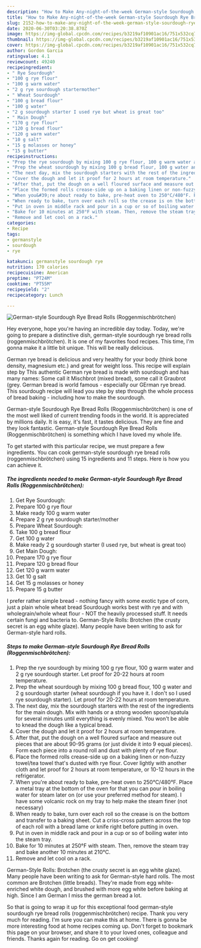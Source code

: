 ```yaml
---
description: "How to Make Any-night-of-the-week German-style Sourdough Rye Bread Rolls (Roggenmischbrötchen)"
title: "How to Make Any-night-of-the-week German-style Sourdough Rye Bread Rolls (Roggenmischbrötchen)"
slug: 2152-how-to-make-any-night-of-the-week-german-style-sourdough-rye-bread-rolls-roggenmischbrotchen
date: 2020-06-30T03:20:38.870Z
image: https://img-global.cpcdn.com/recipes/b3219af10901ac16/751x532cq70/german-style-sourdough-rye-bread-rolls-roggenmischbrotchen-recipe-main-photo.jpg
thumbnail: https://img-global.cpcdn.com/recipes/b3219af10901ac16/751x532cq70/german-style-sourdough-rye-bread-rolls-roggenmischbrotchen-recipe-main-photo.jpg
cover: https://img-global.cpcdn.com/recipes/b3219af10901ac16/751x532cq70/german-style-sourdough-rye-bread-rolls-roggenmischbrotchen-recipe-main-photo.jpg
author: Gordon Garcia
ratingvalue: 4.1
reviewcount: 49240
recipeingredient:
- " Rye Sourdough"
- "100 g rye flour"
- "100 g warm water"
- "2 g rye sourdough startermother"
- " Wheat Sourdough"
- "100 g bread flour"
- "100 g water"
- "2 g sourdough starter I used rye but wheat is great too"
- " Main Dough"
- "170 g rye flour"
- "120 g bread flour"
- "120 g warm water"
- "10 g salt"
- "15 g molasses or honey"
- "15 g butter"
recipeinstructions:
- "Prep the rye sourdough by mixing 100 g rye flour, 100 g warm water and 2 g rye sourdough starter. Let proof for 20-22 hours at room temperature."
- "Prep the wheat sourdough by mixing 100 g bread flour, 100 g water and 2 g sourdough starter (wheat sourdough if you have it. I don&#39;t so I used rye sourdough starter). Let proof for 20-22 hours at room temperature."
- "The next day, mix the sourdough starters with the rest of the ingredients for the main dough.  Mix with hands or a strong wooden spoon/spatula for several minutes until everything is evenly mixed. You won&#39;t be able to knead the dough like a typical bread."
- "Cover the dough and let it proof for 2 hours at room temperature."
- "After that, put the dough on a well floured surface and measure out pieces that are about 90-95 grams (or just divide it into 9 equal pieces). Form each piece into a round roll and dust with plenty of rye flour."
- "Place the formed rolls crease-side up on a baking linen or non-fuzzy towel/tea towel that&#39;s dusted with rye flour. Cover lightly with another cloth and let proof for 2 hours at room temperature, or 10-12 hours in the refrigerator."
- "When you&#39;re about ready to bake, pre-heat oven to 250°C/480°F. Place a metal tray at the bottom of the oven for that you can pour in boiling water for steam later on (or use your preferred method for steam). I have some volcanic rock on my tray to help make the steam finer (not necessary)"
- "When ready to bake, turn over each roll so the crease is on the bottom and transfer to a baking sheet. Cut a criss-cross pattern across the top of each roll with a bread lame or knife  right before putting in oven."
- "Put in oven in middle rack and pour in a cup or so of boiling water into the steam tray."
- "Bake for 10 minutes at 250°F with steam. Then, remove the steam tray and bake another 10 minutes at 210°C."
- "Remove and let cool on a rack."
categories:
- Recipe
tags:
- germanstyle
- sourdough
- rye

katakunci: germanstyle sourdough rye 
nutrition: 170 calories
recipecuisine: American
preptime: "PT24M"
cooktime: "PT55M"
recipeyield: "2"
recipecategory: Lunch

---
```



![German-style Sourdough Rye Bread Rolls (Roggenmischbrötchen)](https://img-global.cpcdn.com/recipes/b3219af10901ac16/751x532cq70/german-style-sourdough-rye-bread-rolls-roggenmischbrotchen-recipe-main-photo.jpg)

Hey everyone, hope you're having an incredible day today. Today, we're going to prepare a distinctive dish, german-style sourdough rye bread rolls (roggenmischbrötchen). It is one of my favorites food recipes. This time, I'm gonna make it a little bit unique. This will be really delicious.

German rye bread is delicious and very healthy for your body (think bone density, magnesium etc.) and great for weight loss. This recipe will explain step by This authentic German rye bread is made with sourdough and has many names: Some call it Mischbrot (mixed bread), some call it Graubrot (grey. German bread is world famous - especially our GErman rye bread. This sourdough recipe will lead you step by step through the whole process of bread baking - including how to make the sourdough.

German-style Sourdough Rye Bread Rolls (Roggenmischbrötchen) is one of the most well liked of current trending foods in the world. It is appreciated by millions daily. It is easy, it's fast, it tastes delicious. They are fine and they look fantastic. German-style Sourdough Rye Bread Rolls (Roggenmischbrötchen) is something which I have loved my whole life.


To get started with this particular recipe, we must prepare a few ingredients. You can cook german-style sourdough rye bread rolls (roggenmischbrötchen) using 15 ingredients and 11 steps. Here is how you can achieve it.

<!--inarticleads1-->

##### The ingredients needed to make German-style Sourdough Rye Bread Rolls (Roggenmischbrötchen):

1. Get  Rye Sourdough:
1. Prepare 100 g rye flour
1. Make ready 100 g warm water
1. Prepare 2 g rye sourdough starter/mother
1. Prepare  Wheat Sourdough:
1. Take 100 g bread flour
1. Get 100 g water
1. Make ready 2 g sourdough starter (I used rye, but wheat is great too)
1. Get  Main Dough:
1. Prepare 170 g rye flour
1. Prepare 120 g bread flour
1. Get 120 g warm water
1. Get 10 g salt
1. Get 15 g molasses or honey
1. Prepare 15 g butter


I prefer rather simple bread - nothing fancy with some exotic type of corn, just a plain whole wheat bread Sourdough works best with rye and with wholegrain/whole wheat flour - NOT the heavily processed stuff. It needs certain fungi and bacteria to. German-Style Rolls: Brotchen (the crusty secret is an egg white glaze). Many people have been writing to ask for German-style hard rolls. 

<!--inarticleads2-->

##### Steps to make German-style Sourdough Rye Bread Rolls (Roggenmischbrötchen):

1. Prep the rye sourdough by mixing 100 g rye flour, 100 g warm water and 2 g rye sourdough starter. Let proof for 20-22 hours at room temperature.
1. Prep the wheat sourdough by mixing 100 g bread flour, 100 g water and 2 g sourdough starter (wheat sourdough if you have it. I don&#39;t so I used rye sourdough starter). Let proof for 20-22 hours at room temperature.
1. The next day, mix the sourdough starters with the rest of the ingredients for the main dough.  Mix with hands or a strong wooden spoon/spatula for several minutes until everything is evenly mixed. You won&#39;t be able to knead the dough like a typical bread.
1. Cover the dough and let it proof for 2 hours at room temperature.
1. After that, put the dough on a well floured surface and measure out pieces that are about 90-95 grams (or just divide it into 9 equal pieces). Form each piece into a round roll and dust with plenty of rye flour.
1. Place the formed rolls crease-side up on a baking linen or non-fuzzy towel/tea towel that&#39;s dusted with rye flour. Cover lightly with another cloth and let proof for 2 hours at room temperature, or 10-12 hours in the refrigerator.
1. When you&#39;re about ready to bake, pre-heat oven to 250°C/480°F. Place a metal tray at the bottom of the oven for that you can pour in boiling water for steam later on (or use your preferred method for steam). I have some volcanic rock on my tray to help make the steam finer (not necessary)
1. When ready to bake, turn over each roll so the crease is on the bottom and transfer to a baking sheet. Cut a criss-cross pattern across the top of each roll with a bread lame or knife  right before putting in oven.
1. Put in oven in middle rack and pour in a cup or so of boiling water into the steam tray.
1. Bake for 10 minutes at 250°F with steam. Then, remove the steam tray and bake another 10 minutes at 210°C.
1. Remove and let cool on a rack.


German-Style Rolls: Brotchen (the crusty secret is an egg white glaze). Many people have been writing to ask for German-style hard rolls. The most common are Brotchen (little breads). They&#39;re made from egg white-enriched white dough, and brushed with more egg white before baking at high. Since I am German I miss the german bread a lot. 

So that is going to wrap it up for this exceptional food german-style sourdough rye bread rolls (roggenmischbrötchen) recipe. Thank you very much for reading. I'm sure you can make this at home. There is gonna be more interesting food at home recipes coming up. Don't forget to bookmark this page on your browser, and share it to your loved ones, colleague and friends. Thanks again for reading. Go on get cooking!
